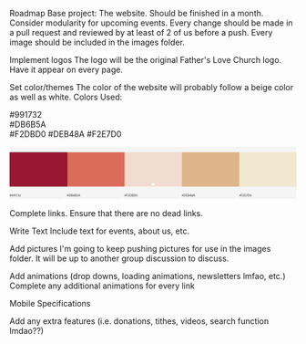 Roadmap
Base project: The website. Should be finished in a month. Consider modularity for upcoming events. Every change should be made in a pull request and reviewed by at least of 2 of us before a push. Every image should be included in the images folder.    

Implement logos 
The logo will be the original Father's Love Church logo. Have it appear on every page.

Set color/themes
The color of the website will probably follow a beige color as well as white.
Colors Used: 

#991732             
#DB6B5A            
#F2DBD0
#DEB48A
#F2E7D0

![color palette](https://github.com/Tobu9009/FLC-website/blob/master/images/flcWebsiteColorPalette.png)

Complete links. Ensure that there are no dead links. 

Write Text
Include text for events, about us, etc.  
 
Add pictures
I'm going to keep pushing pictures for use in the images folder. It will be up to another group discussion to discuss. 

Add animations (drop downs, loading animations, newsletters lmfao, etc.)
Complete any additional animations for every link 

Mobile Specifications

Add any extra features (i.e. donations, tithes, videos, search function lmdao??) 


